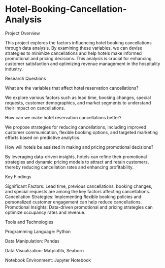 # Hotel-Booking-Cancellation-Analysis

Project Overview

This project explores the factors influencing hotel booking cancellations through data analysis. By examining these variables, we can devise strategies to minimize cancellations and help hotels make informed promotional and pricing decisions. This analysis is crucial for enhancing customer satisfaction and optimizing revenue management in the hospitality industry.

Research Questions

What are the variables that affect hotel reservation cancellations?

We explore various factors such as lead time, booking changes, special requests, customer demographics, and market segments to understand their impact on cancellations.

How can we make hotel reservation cancellations better?

We propose strategies for reducing cancellations, including improved customer communication, flexible booking options, and targeted marketing efforts based on predictive analytics.

How will hotels be assisted in making and pricing promotional decisions?

By leveraging data-driven insights, hotels can refine their promotional strategies and dynamic pricing models to attract and retain customers, thereby reducing cancellation rates and enhancing profitability.


Key Findings

Significant Factors: Lead time, previous cancellations, booking changes, and special requests are among the key factors affecting cancellations.
Cancellation Strategies: Implementing flexible booking policies and personalized customer engagement can help reduce cancellations.
Promotional Insights: Data-driven promotional and pricing strategies can optimize occupancy rates and revenue.


Tools and Technologies

Programming Language: Python

Data Manipulation: Pandas

Data Visualization: Matplotlib, Seaborn

Notebook Environment: Jupyter Notebook

